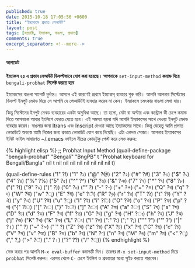 ```yaml
---
published: true
date: 2015-10-18 17:05:56 +0600
title: "ইম্যাকসে প্রভাত লেআউট"
layout: post
tags: [যন্ত্রচারী, ইম্যাকস, বাঙলা, প্রভাত]
comments: true
excerpt_separator: <!--more-->
---
```

#### আপডেট

**ইম্যাকস ২৫ এ প্রভাব লেআউট ডিফল্টভাবে যোগ করা হয়েছে। আপনাকে** `set-input-method` **কমান্ড দিয়ে** `bengali-probhat` **সিলেক্ট করতে হবে**

ইম্যাকসের বাঙলা সাপোর্ট দুর্দান্ত। আসলে এই কারণেই প্রথমে ইম্যাকস্ ব্যবহার শুরু করি। আপনি আপনার সিস্টেমের ডিফল্ট ইনপুট মেথড দিয়ে সে আপনি যে লেআউটই ব্যবহার করেন না কেন। ইম্যাকসে চমৎকার বাঙলা লেখা যায়।
<!--more-->
কিন্তু সিস্টেমের ইনপুট মেথড ব্যবহারের একটা অসুবিধা আছে। তা হলো, মেটা বা অল্টার এবং কন্ট্রোল কী চেপে কমান্ড দিতে আপনাকে আবার ইংলিশে ফেরত যেতে হবে। এই সমস্যা হয়না যদি আপনি ইম্যাকসের সাথে দেওয়া ইনপুট মেথড ব্যবহার করেন। বাঙলার জন্য Itrans এবং Inscript দেওয়া আছে ইম্যাকসের সাথে। কিন্তু যেহেতু আমি প্রভাত লেআউটে অভ্যস্ত আমি নিজের জন্য প্রভাত লেআউট যোগ করে নিয়েছি। এটা একদম সোজা। আপনার ইম্যাকসের ইনিট ফাইল সাধারণত ~/.emacs ফাইলে নীচের কোডটুকু পেস্ট করে সেভ করুন:

{% highlight elisp %}
;; Probhat Input Method
(quail-define-package
 "bengali-probhat" "Bengali" "BngPB" t
 "Probhat keyboard for Bengali/Bangla" nil t nil nil nil nil nil nil nil nil t)

(quail-define-rules
  ("!" ?!)
  ("1" ?১)
  ("@" ?@)
  ("2" ?২)
  ("#" ?#)
  ("3" ?৩)
  ("$" ?৳)
  ("4" ?৪)
  ("%" ?%)
  ("5" ?৫)
  ("^" ?^)
  ("6" ?৬)
  ("&" ?ঞ)
  ("7" ?৭)
  ("*" ?ৎ)
  ("8" ?৮)
  ("(" ?\()
  ("9" ?৯)
  (")" ?\))
  ("0" ?০)
  ("_" ?_)
  ("-" ?-)
  ("+" ?+)
  ("=" ?=)
  ("Q" ?ধ)
  ("q" ?দ)
  ("W" ?ঊ)
  ("w" ?ূ)
  ("E" ?ঈ)
  ("e" ?ী)
  ("R" ?ড়)
  ("r" ?র)
  ("T" ?ঠ)
  ("t" ?ট)
  ("Y" ?ঐ)
  ("y" ?এ)
  ("U" ?উ)
  ("u" ?ু)
  ("I" ?ই)
  ("i" ?ি)
  ("O" ?ঔ)
  ("o" ?ও)
  ("P" ?ফ)
  ("p" ?প)
  ("{" ?ৈ)
  ("[" ?ে)
  ("}" ?ৌ)
  ("]" ?ো)
  ("A" ?অ)
  ("a" ?া)
  ("S" ?ষ)
  ("s" ?স)
  ("D" ?ঢ)
  ("d" ?ড)
  ("F" ?থ)
  ("f" ?ত)
  ("G" ?ঘ)
  ("g" ?গ)
  ("H" ?ঃ)
  ("h" ?হ)
  ("J" ?ঝ)
  ("j" ?জ)
  ("K" ?খ)
  ("k" ?ক)
  ("L" ?ং)
  ("l" ?ল)
  (":" ?:)
  (";" ?\;)
  ("\"" ?\")
  ("'" ?')
  ("|" ?॥)
  ("" ?‌)
  ("~" ?~)
  ("`" ?‍)
  ("Z" ?য)
  ("z" ?য়)
  ("X" ?ঢ়)
  ("x" ?শ)
  ("C" ?ছ)
  ("c" ?চ)
  ("V" ?ঋ)
  ("v" ?আ)
  ("B" ?ভ)
  ("b" ?ব)
  ("N" ?ণ)
  ("n" ?ন)
  ("M" ?ঙ)
  ("m" ?ম)
  ("<" ?ৃ)
  ("," ?,)
  (">" ?ঁ)
  ("." ?।)
  ("?" ?\?)
  ("/" ?্))
{% endhighlight %}

সেভ করার পর আপনি `M-x eval-buffer` কমান্ডটি দিন। তারপর `M-x set-input-method` দিয়ে `probhat` সিলেক্ট করুন। এরপর থেকে `C-` চেপে ইংলিশ ও প্রভাতের মধ্যে সুইচ করতে পারবেন।
